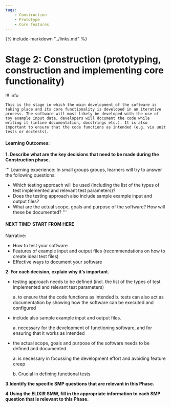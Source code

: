 ```yaml
---
tags:
    - Construction
    - Prototype
    - Core features
---
```


{% include-markdown "../links.md" %}

# Stage 2: Construction (prototyping, construction and implementing core functionality)

!!! info

    This is the stage in which the main development of the software is taking place and its core functionality is developed in an iterative process. The software will most likely be developed with the use of toy example input data, developers will document the code while writing it (inline documentation, docstrings etc.). It is also important to ensure that the code functions as intended (e.g. via unit tests or doctests).

#### Learning Outcomes:

**1. Describe what are the key decisions that need to be made during the Construction phase.**

'''
Learning experience:
In small groups groups, learners will try to answer the following questions: 
- Which testing approach will be used (including the list of the types of test implemented and relevant test parameters)?
- Does the testing approach also include sample example input and output files?
- What are the actual scope, goals and purpose of the software? How will these be documented?
'''

#### NEXT TIME: START FROM HERE
Narrative: 
- How to test your software
- Features of example input and output files (recommendations on how to create ideal test files)
- Effective ways to document your software



**2. For each decision, explain why it’s important.**
- testing approach needs to be defined (incl. the list of the types of test implemented and relevant test parameters)

    a. to ensure that the code functions as intended
    b. tests can also act as documentation by showing how the software can be executed and configured
    
- include also sample example input and output files.

    a. necessary for the development of functioning software, and for ensuring that it works as intended
    
- the actual scope, goals and purpose of the software needs to be defined and documented

    a. is necessary in focussing the development effort and avoiding feature creep
    
    b. Crucial in defining functional tests

**3.Identify the specific SMP questions that are relevant in this Phase.**

**4.Using the ELIXIR SMW, fill in the appropriate information to each SMP question that is relevant to this Phase.**
